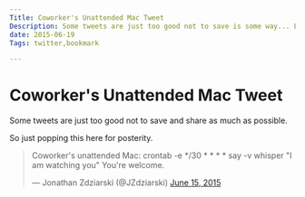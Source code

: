 ```yaml
---
Title: Coworker's Unattended Mac Tweet
Description: Some tweets are just too good not to save is some way... Like this one.
date: 2015-06-19
Tags: twitter,bookmark

---
```


# Coworker's Unattended Mac Tweet

Some tweets are just too good not to save and share as much as possible.

So just popping this here for posterity.

<blockquote class="twitter-tweet" lang="en"><p lang="en" dir="ltr">Coworker&#39;s unattended Mac:&#10;&#10;crontab -e&#10;*/30 * * * * say -v whisper &quot;I am watching you&quot;&#10;&#10;You&#39;re welcome.</p>&mdash; Jonathan Zdziarski (@JZdziarski) <a href="https://twitter.com/JZdziarski/status/610554589872525312">June 15, 2015</a></blockquote>
<script async src="//platform.twitter.com/widgets.js" charset="utf-8"></script>
